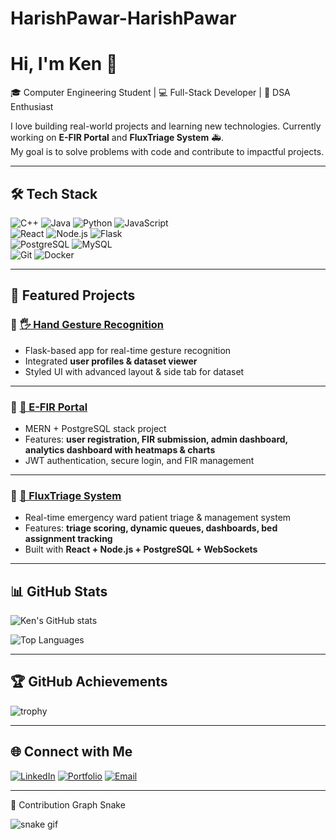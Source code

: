 # HarishPawar-HarishPawar

# Hi, I'm Ken 👋

🎓 Computer Engineering Student | 💻 Full-Stack Developer | 🚀 DSA Enthusiast  

I love building real-world projects and learning new technologies. Currently working on **E-FIR Portal** and **FluxTriage System** 🚑.  
My goal is to solve problems with code and contribute to impactful projects.  

---

## 🛠️ Tech Stack
![C++](https://img.shields.io/badge/C++-00599C?style=for-the-badge&logo=cplusplus&logoColor=white)
![Java](https://img.shields.io/badge/Java-ED8B00?style=for-the-badge&logo=openjdk&logoColor=white)
![Python](https://img.shields.io/badge/Python-3776AB?style=for-the-badge&logo=python&logoColor=white)
![JavaScript](https://img.shields.io/badge/JavaScript-F7DF1E?style=for-the-badge&logo=javascript&logoColor=black)  
![React](https://img.shields.io/badge/React-20232A?style=for-the-badge&logo=react&logoColor=61DAFB)
![Node.js](https://img.shields.io/badge/Node.js-43853D?style=for-the-badge&logo=node-dot-js&logoColor=white)
![Flask](https://img.shields.io/badge/Flask-000000?style=for-the-badge&logo=flask&logoColor=white)  
![PostgreSQL](https://img.shields.io/badge/PostgreSQL-316192?style=for-the-badge&logo=postgresql&logoColor=white)
![MySQL](https://img.shields.io/badge/MySQL-4479A1?style=for-the-badge&logo=mysql&logoColor=white)  
![Git](https://img.shields.io/badge/Git-F05032?style=for-the-badge&logo=git&logoColor=white)
![Docker](https://img.shields.io/badge/Docker-2496ED?style=for-the-badge&logo=docker&logoColor=white)

---

## 🚀 Featured Projects

### 🔹 [🖐️ Hand Gesture Recognition](https://github.com/yourusername/Hand-Gesture-Recognition)
- Flask-based app for real-time gesture recognition  
- Integrated **user profiles & dataset viewer**  
- Styled UI with advanced layout & side tab for dataset  

---

### 🔹 [📄 E-FIR Portal](https://github.com/yourusername/E-FIR-Portal)
- MERN + PostgreSQL stack project  
- Features: **user registration, FIR submission, admin dashboard, analytics dashboard with heatmaps & charts**  
- JWT authentication, secure login, and FIR management  

---

### 🔹 [🏥 FluxTriage System](https://github.com/yourusername/FluxTriage)
- Real-time emergency ward patient triage & management system  
- Features: **triage scoring, dynamic queues, dashboards, bed assignment tracking**  
- Built with **React + Node.js + PostgreSQL + WebSockets**  

---

## 📊 GitHub Stats
![Ken's GitHub stats](https://github-readme-stats.vercel.app/api?username=YourUsername&show_icons=true&theme=radical)  

![Top Languages](https://github-readme-stats.vercel.app/api/top-langs/?username=YourUsername&layout=compact&theme=radical)  

---

## 🏆 GitHub Achievements
![trophy](https://github-profile-trophy.vercel.app/?username=YourUsername&theme=radical&margin-w=15&margin-h=15)

---

## 🌐 Connect with Me
[![LinkedIn](https://img.shields.io/badge/LinkedIn-0A66C2?style=for-the-badge&logo=linkedin&logoColor=white)](https://linkedin.com/in/yourprofile)
[![Portfolio](https://img.shields.io/badge/Portfolio-FF7139?style=for-the-badge&logo=firefox&logoColor=white)](https://yourportfolio.com)
[![Email](https://img.shields.io/badge/Email-D14836?style=for-the-badge&logo=gmail&logoColor=white)](mailto:youremail@gmail.com)

---

🐍 Contribution Graph Snake  

![snake gif](https://github.com/YourUsername/YourUsername/blob/output/github-contribution-grid-snake.svg)
